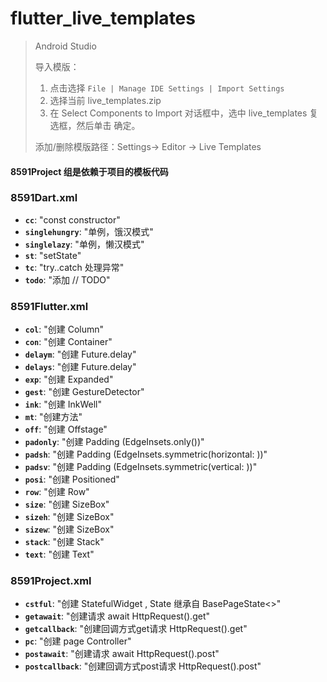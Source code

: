 # flutter_live_templates

>
> Android Studio
> 
> 导入模版：
> 1. 点击选择 ```File | Manage IDE Settings | Import Settings```
> 2. 选择当前 live_templates.zip
> 3. 在 Select Components to Import 对话框中，选中 live_templates 复选框，然后单击 确定。
> 
> 添加/删除模版路径：Settings-> Editor -> Live Templates


#### 8591Project 组是依赖于项目的模板代码


### 8591Dart.xml
- **`cc`**: "const constructor"
- **`singlehungry`**: "单例，饿汉模式"
- **`singlelazy`**: "单例，懒汉模式"
- **`st`**: "setState"
- **`tc`**: "try..catch 处理异常"
- **`todo`**: "添加 // TODO"

### 8591Flutter.xml
- **`col`**: "创建 Column"
- **`con`**: "创建 Container"
- **`delaym`**: "创建 Future.delay"
- **`delays`**: "创建 Future.delay"
- **`exp`**: "创建 Expanded"
- **`gest`**: "创建 GestureDetector"
- **`ink`**: "创建 InkWell"
- **`mt`**: "创建方法"
- **`off`**: "创建 Offstage"
- **`padonly`**: "创建 Padding (EdgeInsets.only())"
- **`padsh`**: "创建 Padding (EdgeInsets.symmetric(horizontal: ))"
- **`padsv`**: "创建 Padding (EdgeInsets.symmetric(vertical: ))"
- **`posi`**: "创建 Positioned"
- **`row`**: "创建 Row"
- **`size`**: "创建 SizeBox"
- **`sizeh`**: "创建 SizeBox"
- **`sizew`**: "创建 SizeBox"
- **`stack`**: "创建 Stack"
- **`text`**: "创建 Text"

### 8591Project.xml
- **`cstful`**: "创建 StatefulWidget , State 继承自 BasePageState&lt;&gt;"
- **`getawait`**: "创建请求 await HttpRequest().get"
- **`getcallback`**: "创建回调方式get请求 HttpRequest().get"
- **`pc`**: "创建 page Controller"
- **`postawait`**: "创建请求 await HttpRequest().post"
- **`postcallback`**: "创建回调方式post请求 HttpRequest().post"
